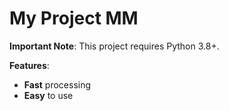 # __My Project__ MM

**Important Note**: This project requires Python 3.8+.

__Features__:
- **Fast** processing
- __Easy__ to use
